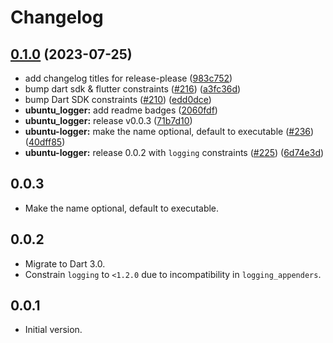 # Changelog

## [0.1.0](https://github.com/d-loose/ubuntu-flutter-plugins/compare/ubuntu_logger-v0.0.3...ubuntu_logger-v0.1.0) (2023-07-25)


* add changelog titles for release-please ([983c752](https://github.com/d-loose/ubuntu-flutter-plugins/commit/983c752098eb62ec212027155abfefb31f78c0fa))
* bump dart sdk & flutter constraints ([#216](https://github.com/d-loose/ubuntu-flutter-plugins/issues/216)) ([a3fc36d](https://github.com/d-loose/ubuntu-flutter-plugins/commit/a3fc36d77ea9ff37adc13e0386fd649ebe00991e))
* bump Dart SDK constraints ([#210](https://github.com/d-loose/ubuntu-flutter-plugins/issues/210)) ([edd0dce](https://github.com/d-loose/ubuntu-flutter-plugins/commit/edd0dce0386761858d9be9c278ca8ebe4e43747f))
* **ubuntu_logger:** add readme badges ([2060fdf](https://github.com/d-loose/ubuntu-flutter-plugins/commit/2060fdfc9f48e14c8afdd73f7c0045fa12ff3efd))
* **ubuntu_logger:** release v0.0.3 ([71b7d10](https://github.com/d-loose/ubuntu-flutter-plugins/commit/71b7d108a155b8b60042958e6d71cdaf055b74e4))
* **ubuntu-logger:** make the name optional, default to executable ([#236](https://github.com/d-loose/ubuntu-flutter-plugins/issues/236)) ([40dff85](https://github.com/d-loose/ubuntu-flutter-plugins/commit/40dff858a7e6afa69816cd2c48313d460b99f85d))
* **ubuntu-logger:** release 0.0.2 with `logging` constraints ([#225](https://github.com/d-loose/ubuntu-flutter-plugins/issues/225)) ([6d74e3d](https://github.com/d-loose/ubuntu-flutter-plugins/commit/6d74e3d5699e5b31b1fd56983b71ff01ff2ac625))

## 0.0.3

- Make the name optional, default to executable.

## 0.0.2

- Migrate to Dart 3.0.
- Constrain `logging` to `<1.2.0` due to incompatibility in `logging_appenders`.

## 0.0.1

- Initial version.

